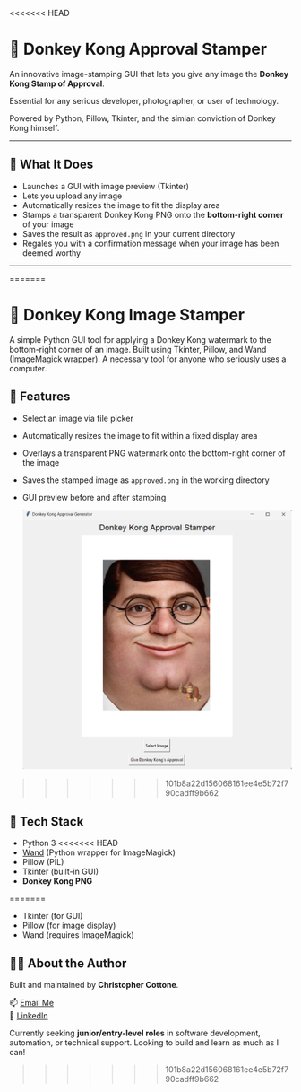 <<<<<<< HEAD
# 🦍 Donkey Kong Approval Stamper

An innovative image-stamping GUI that lets you give any image the **Donkey Kong Stamp of Approval**. 

Essential for any serious developer, photographer, or user of technology.

Powered by Python, Pillow, Tkinter, and the simian conviction of Donkey Kong himself.

---

## 🎨 What It Does

- Launches a GUI with image preview (Tkinter)
- Lets you upload any image
- Automatically resizes the image to fit the display area
- Stamps a transparent Donkey Kong PNG onto the **bottom-right corner** of your image
- Saves the result as `approved.png` in your current directory
- Regales you with a confirmation message when your image has been deemed worthy

---
=======
# 🦍 Donkey Kong Image Stamper

A simple Python GUI tool for applying a Donkey Kong watermark to the bottom-right corner of an image. Built using Tkinter, Pillow, and Wand (ImageMagick wrapper).
A necessary tool for anyone who seriously uses a computer.

## 🎨 Features

- Select an image via file picker
- Automatically resizes the image to fit within a fixed display area
- Overlays a transparent PNG watermark onto the bottom-right corner of the image
- Saves the stamped image as `approved.png` in the working directory
- GUI preview before and after stamping

  ![The App in Action](example.png)
>>>>>>> 101b8a22d156068161ee4e5b72f790cadff9b662

## 🧪 Tech Stack

- Python 3
<<<<<<< HEAD
- [Wand](https://docs.wand-py.org/) (Python wrapper for ImageMagick)
- Pillow (PIL)
- Tkinter (built-in GUI)
- **Donkey Kong PNG**

=======
- Tkinter (for GUI)
- Pillow (for image display)
- Wand (requires ImageMagick)


## 🙋‍♂️ About the Author

Built and maintained by **Christopher Cottone**.  

📫 [Email Me](mailto:chriscottone1@gmail.com.com)  
💼 [LinkedIn](https://www.linkedin.com/in/christopher-cottone-b9820928a/?trk=opento_sprofile_topcard)  

Currently seeking **junior/entry-level roles** in software development, automation, or technical support. Looking to build and learn as much as I can!
>>>>>>> 101b8a22d156068161ee4e5b72f790cadff9b662

